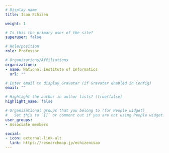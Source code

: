 ```yaml
---
# Display name
title: Isao Echizen

weight: 1

# Is this the primary user of the site?
superuser: false

# Role/position
role: Professor

# Organizations/Affiliations
organizations:
- name: National Institute of Informatics
  url: ""

# Enter email to display Gravatar (if Gravatar enabled in Config)
email: ""

# Highlight the author in author lists? (true/false)
highlight_name: false

# Organizational groups that you belong to (for People widget)
#   Set this to `[]` or comment out if you are not using People widget.
user_groups:
- Associate members

social:
- icon: external-link-alt
  link: https://researchmap.jp/echizenisao
---
```

